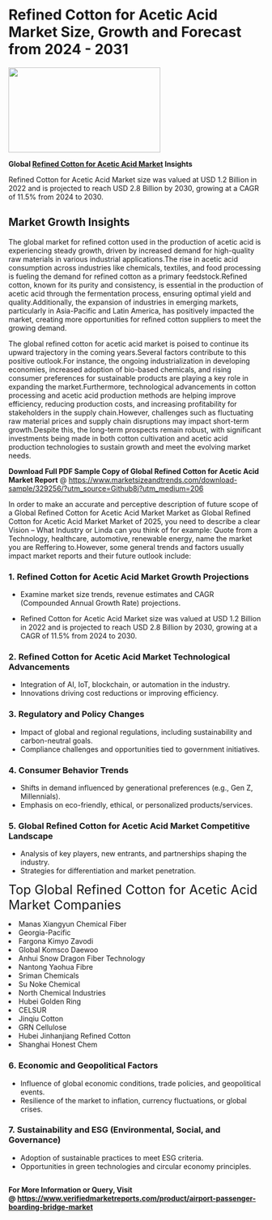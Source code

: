 <H1>Refined Cotton for Acetic Acid Market Size, Growth and Forecast from 2024 - 2031</H1><img class="aligncenter size-medium wp-image-584254" src="https://thirdeyenews.in/wp-content/uploads/2024/09/Global-Market-Research-300x168.jpeg" alt="" width="300" height="168" /><p><strong>Global&nbsp;<a href="https://www.marketsizeandtrends.com/download-sample/329256/?utm_source=Github8j?utm_medium=206">Refined Cotton for Acetic Acid Market</a> Insights</strong></p><p>Refined Cotton for Acetic Acid Market size was valued at USD 1.2 Billion in 2022 and is projected to reach USD 2.8 Billion by 2030, growing at a CAGR of 11.5% from 2024 to 2030.</p><p><h2>Market Growth Insights</h2> <p>The global market for refined cotton used in the production of acetic acid is experiencing steady growth, driven by increased demand for high-quality raw materials in various industrial applications.The rise in acetic acid consumption across industries like chemicals, textiles, and food processing is fueling the demand for refined cotton as a primary feedstock.Refined cotton, known for its purity and consistency, is essential in the production of acetic acid through the fermentation process, ensuring optimal yield and quality.Additionally, the expansion of industries in emerging markets, particularly in Asia-Pacific and Latin America, has positively impacted the market, creating more opportunities for refined cotton suppliers to meet the growing demand.</p> <p></p> <p>The global refined cotton for acetic acid market is poised to continue its upward trajectory in the coming years.Several factors contribute to this positive outlook.For instance, the ongoing industrialization in developing economies, increased adoption of bio-based chemicals, and rising consumer preferences for sustainable products are playing a key role in expanding the market.Furthermore, technological advancements in cotton processing and acetic acid production methods are helping improve efficiency, reducing production costs, and increasing profitability for stakeholders in the supply chain.However, challenges such as fluctuating raw material prices and supply chain disruptions may impact short-term growth.Despite this, the long-term prospects remain robust, with significant investments being made in both cotton cultivation and acetic acid production technologies to sustain growth and meet the evolving market needs.</p> <p></p><p><span class=""><strong>Download Full PDF Sample Copy of Global Refined Cotton for Acetic Acid Market Report</strong> @ <a href="https://www.marketsizeandtrends.com/download-sample/329256/?utm_source=Github8j?utm_medium=206" target="_blank">https://www.marketsizeandtrends.com/download-sample/329256/?utm_source=Github8j?utm_medium=206</a></span></p><p>In order to make an accurate and perceptive description of future scope of a Global&nbsp;Refined Cotton for Acetic Acid Market Market as Global&nbsp;Refined Cotton for Acetic Acid Market Market of 2025, you need to describe a clear Vision &ndash; What Industry or Linda can you think of for example: Quote from a Technology, healthcare, automotive, renewable energy, name the market you are Reffering to.However, some general trends and factors usually impact market reports and their future outlook include:</p><h3>1.&nbsp;<strong>Refined Cotton for Acetic Acid Market Growth Projections</strong></h3><ul><li>Examine market size trends, revenue estimates and CAGR (Compounded Annual Growth Rate) projections.</li><li><p>Refined Cotton for Acetic Acid Market size was valued at USD 1.2 Billion in 2022 and is projected to reach USD 2.8 Billion by 2030, growing at a CAGR of 11.5% from 2024 to 2030.</p></li></ul><h3>2.&nbsp;<strong>Refined Cotton for Acetic Acid Market Technological Advancements</strong></h3><ul><li>Integration of AI, IoT, blockchain, or automation in the industry.</li><li>Innovations driving cost reductions or improving efficiency.</li></ul><h3>3.&nbsp;<strong>Regulatory and Policy Changes</strong></h3><ul><li>Impact of global and regional regulations, including sustainability and carbon-neutral goals.</li><li>Compliance challenges and opportunities tied to government initiatives.</li></ul><h3>4.&nbsp;<strong>Consumer Behavior Trends</strong></h3><ul><li>Shifts in demand influenced by generational preferences (e.g., Gen Z, Millennials).</li><li>Emphasis on eco-friendly, ethical, or personalized products/services.</li></ul><h3>5.&nbsp;<strong>Global Refined Cotton for Acetic Acid Market Competitive Landscape</strong></h3><ul><li>Analysis of key players, new entrants, and partnerships shaping the industry.</li><li>Strategies for differentiation and market penetration.</li></ul><p data-pm-slice="1 1 []"><span style="color: inherit; font-family: inherit; font-size: 25px;">Top Global Refined Cotton for Acetic Acid Market Companies</span></p><div class="" data-test-id=""><p><li>Manas Xiangyun Chemical Fiber</li><li> Georgia-Pacific</li><li> Fargona Kimyo Zavodi</li><li> Global Komsco Daewoo</li><li> Anhui Snow Dragon Fiber Technology</li><li> Nantong Yaohua Fibre</li><li> Sriman Chemicals</li><li> Su Noke Chemical</li><li> North Chemical Industries</li><li> Hubei Golden Ring</li><li> CELSUR</li><li> Jinqiu Cotton</li><li> GRN Cellulose</li><li> Hubei Jinhanjiang Refined Cotton</li><li> Shanghai Honest Chem</li></p></div><h3>6.&nbsp;<strong>Economic and Geopolitical Factors</strong></h3><ul><li>Influence of global economic conditions, trade policies, and geopolitical events.</li><li>Resilience of the market to inflation, currency fluctuations, or global crises.</li></ul><h3>7.&nbsp;<strong>Sustainability and ESG (Environmental, Social, and Governance)</strong></h3><ul><li>Adoption of sustainable practices to meet ESG criteria.</li><li>Opportunities in green technologies and circular economy principles.</li></ul><h2><strong style="font-size: 14px;">For More Information or Query, Visit @&nbsp;</strong><a style="background-color: #ffffff; font-size: 14px;" href="https://www.marketsizeandtrends.com/report/refined-cotton-for-acetic-acid-market/" target="_blank">https://www.verifiedmarketreports.com/product/airport-passenger-boarding-bridge-market</a></h2>